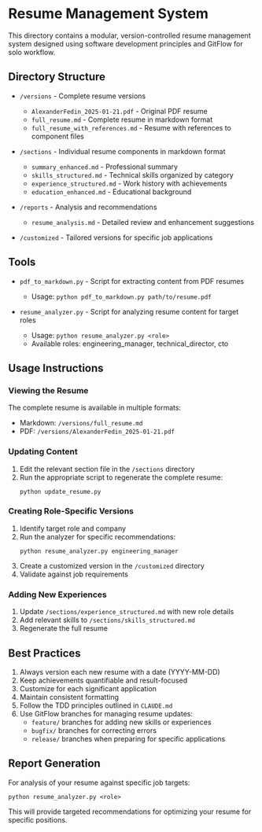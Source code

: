 # Resume Management System

This directory contains a modular, version-controlled resume management system designed using software development principles and GitFlow for solo workflow.

## Directory Structure

- `/versions` - Complete resume versions
  - `AlexanderFedin_2025-01-21.pdf` - Original PDF resume
  - `full_resume.md` - Complete resume in markdown format
  - `full_resume_with_references.md` - Resume with references to component files

- `/sections` - Individual resume components in markdown format
  - `summary_enhanced.md` - Professional summary
  - `skills_structured.md` - Technical skills organized by category
  - `experience_structured.md` - Work history with achievements
  - `education_enhanced.md` - Educational background

- `/reports` - Analysis and recommendations
  - `resume_analysis.md` - Detailed review and enhancement suggestions

- `/customized` - Tailored versions for specific job applications

## Tools

- `pdf_to_markdown.py` - Script for extracting content from PDF resumes
  - Usage: `python pdf_to_markdown.py path/to/resume.pdf`

- `resume_analyzer.py` - Script for analyzing resume content for target roles
  - Usage: `python resume_analyzer.py <role>`
  - Available roles: engineering_manager, technical_director, cto

## Usage Instructions

### Viewing the Resume
The complete resume is available in multiple formats:
- Markdown: `/versions/full_resume.md`
- PDF: `/versions/AlexanderFedin_2025-01-21.pdf`

### Updating Content
1. Edit the relevant section file in the `/sections` directory
2. Run the appropriate script to regenerate the complete resume:
   ```
   python update_resume.py
   ```

### Creating Role-Specific Versions
1. Identify target role and company
2. Run the analyzer for specific recommendations:
   ```
   python resume_analyzer.py engineering_manager
   ```
3. Create a customized version in the `/customized` directory
4. Validate against job requirements

### Adding New Experiences
1. Update `/sections/experience_structured.md` with new role details
2. Add relevant skills to `/sections/skills_structured.md`
3. Regenerate the full resume

## Best Practices

1. Always version each new resume with a date (YYYY-MM-DD)
2. Keep achievements quantifiable and result-focused
3. Customize for each significant application
4. Maintain consistent formatting
5. Follow the TDD principles outlined in `CLAUDE.md`
6. Use GitFlow branches for managing resume updates:
   - `feature/` branches for adding new skills or experiences
   - `bugfix/` branches for correcting errors
   - `release/` branches when preparing for specific applications

## Report Generation
For analysis of your resume against specific job targets:
```
python resume_analyzer.py <role>
```

This will provide targeted recommendations for optimizing your resume for specific positions.